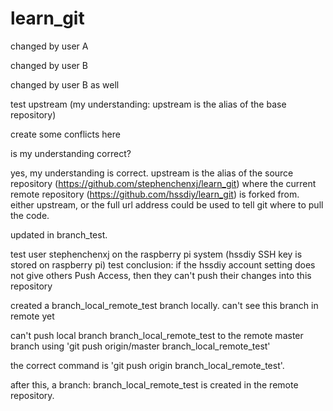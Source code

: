 # learn_git

changed by user A

changed by user B

changed by user B as well

test upstream (my understanding: upstream is the alias of the base repository)


create some conflicts here

is my understanding correct? 

yes, my understanding is correct. upstream is the alias of the source repository (https://github.com/stephenchenxj/learn_git) where the current remote repository (https://github.com/hssdiy/learn_git) is forked from.
either upstream, or the full url address could be used to tell git where to pull the code.

updated in branch_test.

test user stephenchenxj on the raspberry pi system (hssdiy SSH key is stored on raspberry pi)
test conclusion: if the hssdiy account setting does not give others Push Access, then they can't push their changes into this repository

created a branch_local_remote_test branch locally. can't see this branch in remote yet 

can't push local branch branch_local_remote_test to the remote master branch using 'git push origin/master branch_local_remote_test'

the correct command is 'git push origin branch_local_remote_test'. 

after this, a branch: branch_local_remote_test is created in the remote repository.

  
